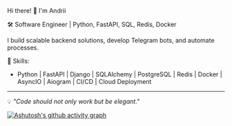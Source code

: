 Hi there! 👋 I'm Andrii

🛠 Software Engineer | Python, FastAPI, SQL, Redis, Docker

I build scalable backend solutions, develop Telegram bots, and automate processes.  

🚀 Skills:
- Python | FastAPI | Django | SQLAlchemy | PostgreSQL | Redis | Docker | AsyncIO | Aiogram | CI/CD | Cloud Deployment  

---

💡 *"Code should not only work but be elegant."*  


[![Ashutosh's github activity graph](https://github-readme-activity-graph.vercel.app/graph?username=Moses-93&custom_title=This%20is%20a%20title&hide_border=true)](https://github.com/ashutosh00710/github-readme-activity-graph)
